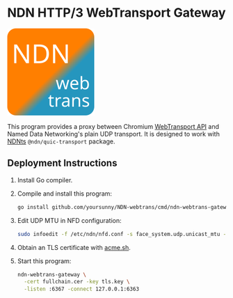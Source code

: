 # NDN HTTP/3 WebTransport Gateway

![NDN-webtrans logo](docs/logo.svg)

This program provides a proxy between Chromium [WebTransport API](https://web.dev/webtransport/) and Named Data Networking's plain UDP transport.
It is designed to work with [NDNts](https://yoursunny.com/p/NDNts/) `@ndn/quic-transport` package.

## Deployment Instructions

1. Install Go compiler.

2. Compile and install this program:

    ```bash
    go install github.com/yoursunny/NDN-webtrans/cmd/ndn-webtrans-gateway@latest
    ```

3. Edit UDP MTU in NFD configuration:

    ```bash
    sudo infoedit -f /etc/ndn/nfd.conf -s face_system.udp.unicast_mtu -v 1200
    ```

4. Obtain an TLS certificate with [acme.sh](https://github.com/acmesh-official/acme.sh).

5. Start this program:

    ```bash
    ndn-webtrans-gateway \
      -cert fullchain.cer -key tls.key \
      -listen :6367 -connect 127.0.0.1:6363
    ```

